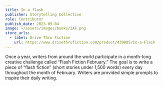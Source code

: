 ```yaml
---
title: In a flash
publisher: Storytelling Collective
role: Contributor
publish_date: 2023-09-04
image: ~/assets/images/books/IAF.png
store_urls:
  - label: Drive Thru Fiction
    url: https://www.drivethrufiction.com/product/439885/In-a-Flash
---
```


Once a year, writers from around the world participate in a month-long creative challenge called “Flash Fiction February.” The goal is to write a piece of “flash fiction” (short stories under 1,500 words) every day throughout the month of February. Writers are provided simple prompts to inspire their daily writing.